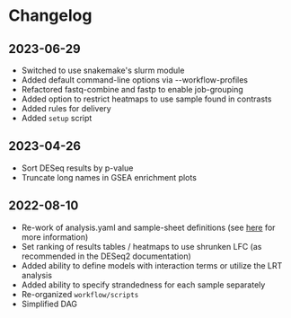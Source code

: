 # Changelog

## 2023-06-29
* Switched to use snakemake's slurm module
* Added default command-line options via --workflow-profiles 
* Refactored fastq-combine and fastp to enable job-grouping
* Added option to restrict heatmaps to use sample found in contrasts
* Added rules for delivery
* Added `setup` script

## 2023-04-26
* Sort DESeq results by p-value
* Truncate long names in GSEA enrichment plots 

## 2022-08-10
* Re-work of analysis.yaml and sample-sheet definitions (see [here](config/README.md) for more information)
* Set ranking of results tables / heatmaps to use shrunken LFC (as recommended in the DESeq2 documentation)
* Added ability to define models with interaction terms or utilize the LRT analysis
* Added ability to specify strandedness for each sample separately
* Re-organized `workflow/scripts` 
* Simplified DAG
